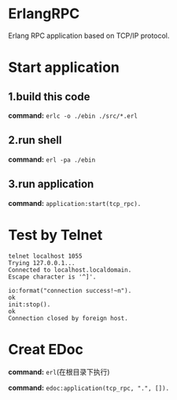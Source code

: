 
# ErlangRPC
Erlang RPC application based on TCP/IP protocol.


# Start application

## 1.build this code

**command:** `erlc -o ./ebin ./src/*.erl`

## 2.run shell

**command:** `erl -pa ./ebin`

## 3.run application

**command:** `application:start(tcp_rpc).`

# Test by Telnet

```
telnet localhost 1055
Trying 127.0.0.1...
Connected to localhost.localdomain.
Escape character is '^]'.

io:format("connection success!~n").
ok
init:stop().
ok
Connection closed by foreign host.
```

# Creat EDoc

**command:** `erl`(在根目录下执行)

**command:** `edoc:application(tcp_rpc, ".", []).`
